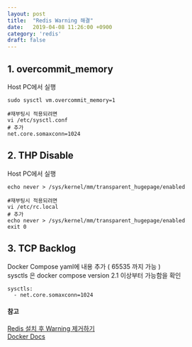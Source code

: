 ```yaml
---
layout: post
title:  "Redis Warning 해결"
date:   2019-04-08 11:26:00 +0900
category: 'redis'
draft: false
---
```


## 1. overcommit_memory

Host PC에서 실행

```
sudo sysctl vm.overcommit_memory=1

#재부팅시 적용되려면
vi /etc/sysctl.conf
# 추가
net.core.somaxconn=1024
```



## 2. THP Disable

Host PC에서 실행

```
echo never > /sys/kernel/mm/transparent_hugepage/enabled

#재부팅시 적용되려면
vi /etc/rc.local
# 추가
echo never > /sys/kernel/mm/transparent_hugepage/enabled
exit 0
```


## 3. TCP Backlog

Docker Compose yaml에 내용 추가 ( 65535 까지 가능 )  
sysctls 은 docker compose version 2.1 이상부터 가능함을 확인

```
sysctls:
  - net.core.somaxconn=1024
```


#### 참고
[Redis 설치 후 Warning 제거하기]  
[Docker Docs]  

[Redis 설치 후 Warning 제거하기]: https://www.tutorialbook.co.kr/entry/Redis-%EC%84%A4%EC%B9%98-%ED%9B%84-Warning-%EC%A0%9C%EA%B1%B0%ED%95%98%EA%B8%B0
[Docker Docs]: https://docs.docker.com/compose/compose-file/#sysctls